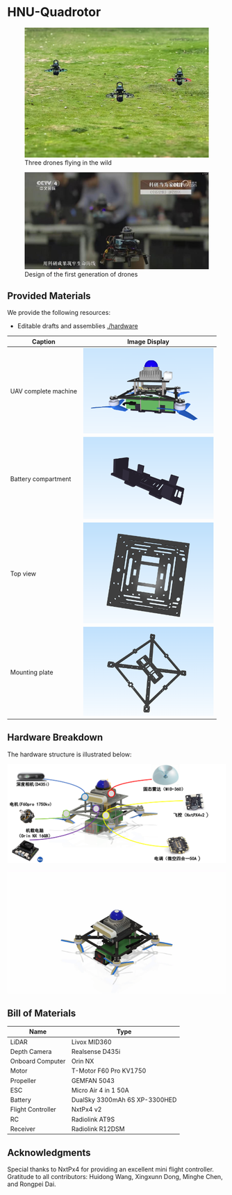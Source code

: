 
# HNU-Quadrotor


<figure>
    <img src="./figs/cover.png" width="600">
    <figcaption>Three drones flying in the wild</figcaption>
</figure>
<figure>
    <img src="./figs/cover2.jpg" width="600">
    <figcaption>Design of the first generation of drones</figcaption>
</figure>


## Provided Materials

We provide the following resources:

* Editable drafts and assemblies [./hardware](./hardware)

| Caption               | Image Display                |
|-----------------------|------------------------------|
| UAV complete machine          | <img src="./figs/hnu-quadrotor.png" width="300"> |
| Battery compartment   | <img src="./figs/Battery compartment.png" width="300"> |
| Top view              | <img src="./figs/top.png" width="300">               |
| Mounting plate        | <img src="./figs/Mounting Plate.png" width="300">    |

## Hardware Breakdown

The hardware structure is illustrated below:

![](./figs/hardware.png)


![](./figs/gif.gif)
## Bill of Materials


| Name                 | Type                          |
| -------------------- | ----------------------------- |
| LiDAR                | Livox MID360                  |
| Depth Camera         | Realsense D435i              |
| Onboard Computer     | Orin NX                   |
| Motor                | T-Motor F60 Pro KV1750            |
| Propeller            |  GEMFAN 5043                      |
| ESC                  | Micro Air  4 in 1   50A    |
| Battery              | DualSky 3300mAh 6S XP-3300HED |
| Flight Controller    | NxtPx4 v2                       |
| RC                   | Radiolink AT9S                |
| Receiver             | Radiolink R12DSM              |


## Acknowledgments
Special thanks to NxtPx4 for providing an excellent mini flight controller.
Gratitude to all contributors: Huidong Wang, Xingxunn  Dong, Minghe Chen, and Rongpei Dai.